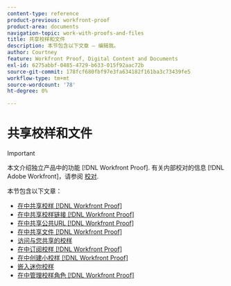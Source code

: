 ```yaml
---
content-type: reference
product-previous: workfront-proof
product-area: documents
navigation-topic: work-with-proofs-and-files
title: 共享校样和文件
description: 本节包含以下文章 — 编辑我。
author: Courtney
feature: Workfront Proof, Digital Content and Documents
exl-id: 6275abbf-0485-4729-b633-015f92aac72b
source-git-commit: 178fcf680fbf97e3fa634182f161ba3c73439fe5
workflow-type: tm+mt
source-wordcount: '78'
ht-degree: 0%

---
```


# 共享校样和文件

>[!IMPORTANT]
>
>本文介绍独立产品中的功能 [!DNL Workfront Proof]. 有关内部校对的信息 [!DNL Adobe Workfront]，请参阅 [校对](../../../review-and-approve-work/proofing/proofing.md).

本节包含以下文章：

* [在中共享校样 [!DNL Workfront Proof]](../../../workfront-proof/wp-work-proofsfiles/share-proofs-and-files/share-proof.md)
* [在中共享校样链接 [!DNL Workfront Proof]](../../../workfront-proof/wp-work-proofsfiles/share-proofs-and-files/share-proof-links.md)
* [在中共享公共URL [!DNL Workfront Proof]](../../../workfront-proof/wp-work-proofsfiles/share-proofs-and-files/share-public-url.md)
* [在中共享文件 [!DNL Workfront Proof]](../../../workfront-proof/wp-work-proofsfiles/share-proofs-and-files/share-files.md)
* [访问与您共享的校样](../../../workfront-proof/wp-work-proofsfiles/share-proofs-and-files/access-proofs-shared-with-you.md)
* [在中订阅校样 [!DNL Workfront Proof]](../../../workfront-proof/wp-work-proofsfiles/share-proofs-and-files/subscribe-to-proof.md)
* [在中创建小校样 [!DNL Workfront Proof]](../../../workfront-proof/wp-work-proofsfiles/share-proofs-and-files/create-mini-proof.md)
* [嵌入迷你校样](../../../workfront-proof/wp-work-proofsfiles/share-proofs-and-files/embed-mini-proof.md)
* [在中管理校样角色 [!DNL Workfront Proof]](../../../workfront-proof/wp-work-proofsfiles/share-proofs-and-files/manage-proof-roles.md)
